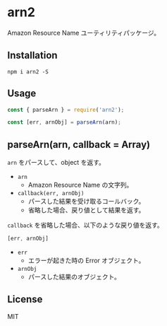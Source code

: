 # arn2

Amazon Resource Name ユーティリティパッケージ。

## Installation

```
npm i arn2 -S
```

## Usage

``` javascript
const { parseArn } = require('arn2');

const [err, arnObj] = parseArn(arn);
```

## parseArn(arn, callback = Array)

`arn` をパースして、object を返す。

- `arn`
    - Amazon Resource Name の文字列。
- `callback(err, arnObj)`
    - パースした結果を受け取るコールバック。
    - 省略した場合、戻り値として結果を返す。

`callback` を省略した場合、以下のような戻り値を返す。

``` javascript
[err, arnObj]
```

- `err`
    - エラーが起きた時の Error オブジェクト。
- `arnObj`
    - パースした結果のオブジェクト。

## License

MIT

